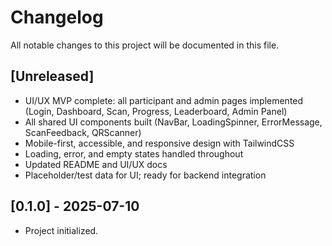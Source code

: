 # Changelog

All notable changes to this project will be documented in this file.


## [Unreleased]
- UI/UX MVP complete: all participant and admin pages implemented (Login, Dashboard, Scan, Progress, Leaderboard, Admin Panel)
- All shared UI components built (NavBar, LoadingSpinner, ErrorMessage, ScanFeedback, QRScanner)
- Mobile-first, accessible, and responsive design with TailwindCSS
- Loading, error, and empty states handled throughout
- Updated README and UI/UX docs
- Placeholder/test data for UI; ready for backend integration

## [0.1.0] - 2025-07-10
- Project initialized.
